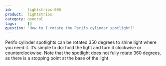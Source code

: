 ```yaml
---
id:       lightstrips-006
product:  lightstrips
category: general
tags:     []
question: 'How to I rotate the Perifo cylinder spotlight?'
---
```


Perifo cylinder spotlights can be rotated 350 degrees to shine light where you need it. It’s simple to do: hold the light and turn it clockwise or counterclockwise. Note that the spotlight does not fully rotate 360 degrees, as there is a stopping point at the base of the light.